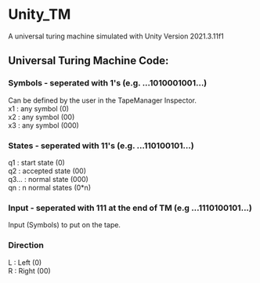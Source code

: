 # Unity_TM
A universal turing machine simulated with Unity Version 2021.3.11f1

## Universal Turing Machine Code:
### Symbols - seperated with 1's (e.g. ...1010001001...)
Can be defined by the user in the TapeManager Inspector.  
x1 : any symbol (0)  
x2 : any symbol (00)  
x3 : any symbol (000)  

### States - seperated with 11's (e.g. ...110100101...)
q1 : start state (0)  
q2 : accepted state (00)  
q3... : normal state (000)  
qn : n normal states (0*n)  

### Input - seperated with 111 at the end of TM (e.g ...1110100101...)
Input (Symbols) to put on the tape.  

### Direction
L : Left (0)  
R : Right (00)  
